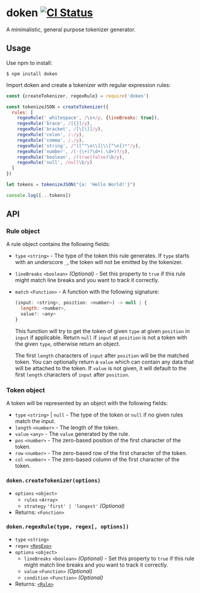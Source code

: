 # doken [![CI Status](https://github.com/yishn/doken/workflows/CI/badge.svg?branch=master)](https://github.com/yishn/doken/actions)

A minimalistic, general purpose tokenizer generator.

## Usage

Use npm to install:

```
$ npm install doken
```

Import doken and create a tokenizer with regular expression rules:

```js
const {createTokenizer, regexRule} = require('doken')

const tokenizeJSON = createTokenizer({
  rules: [
    regexRule('_whitespace', /\s+/y, {lineBreaks: true}),
    regexRule('brace', /[{}]/y),
    regexRule('bracket', /[\[\]]/y),
    regexRule('colon', /:/y),
    regexRule('comma', /,/y),
    regexRule('string', /"([^"\n\\]|\\[^\n])*"/y),
    regexRule('number', /(-|\+)?\d+(.\d+)?/y),
    regexRule('boolean', /(true|false)\b/y),
    regexRule('null', /null\b/y)
  ]
})

let tokens = tokenizeJSON("{a: 'Hello World!'}")

console.log([...tokens])
```

## API

### Rule object

A rule object contains the following fields:

- `type` `<string>` - The type of the token this rule generates. If `type`
  starts with an underscore `_`, the token will not be emitted by the tokenizer.
- `lineBreaks` `<boolean>` _(Optional)_ - Set this property to `true` if this
  rule might match line breaks and you want to track it correctly.
- `match` `<Function>` - A function with the following signature:

  ```js
  (input: <string>, position: <number>) -> null | {
    length: <number>,
    value?: <any>
  }
  ```

  This function will try to get the token of given `type` at given `position` in
  `input` if applicable. Return `null` if `input` at `position` is not a token
  with the given `type`, otherwise return an object.

  The first `length` characters of `input` after `position` will be the matched
  token. You can optionally return a `value` which can contain any data that
  will be attached to the token. If `value` is not given, it will default to the
  first `length` characters of `input` after `position`.

### Token object

A token will be represented by an object with the following fields:

- `type` `<string>` | `null` - The type of the token or `null` if no given rules
  match the input.
- `length` `<number>` - The length of the token.
- `value` `<any>` - The `value` generated by the rule.
- `pos` `<number>` - The zero-based position of the first character of the
  token.
- `row` `<number>` - The zero-based row of the first character of the token.
- `col` `<number>` - The zero-based column of the first character of the token.

### `doken.createTokenizer(options)`

- `options` `<object>`
  - `rules` `<Array>`
  - `strategy` `'first' | 'longest'` _(Optional)_
- Returns: `<Function>`

### `doken.regexRule(type, regex[, options])`

- `type` `<string>`
- `regex`
  [`<RegExp>`](https://developer.mozilla.org/en-US/docs/Web/JavaScript/Reference/Global_Objects/RegExp)
- `options` `<object>`
  - `lineBreaks` `<boolean>` _(Optional)_ - Set this property to `true` if this
    rule might match line breaks and you want to track it correctly.
  - `value` `<Function>` _(Optional)_
  - `condition` `<Function>` _(Optional)_
- Returns: [`<Rule>`](#rule-object)
